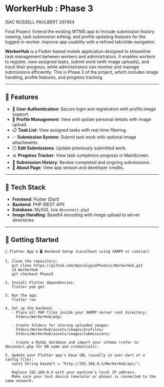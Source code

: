# WorkerHub : Phase 3

ISAC RUSSELL PAULBERT 297454

Final Project:
Extend the existing WTMS app to include submission history viewing, task submission editing, and profile updating features for the logged-in worker. Improve app usability with a refined tab/slide navigation.

**WorkerHub** is a Flutter-based mobile application designed to streamline task management between workers and administrators. It enables workers to register, view assigned tasks, submit work (with image uploads), and track their progress, while administrators can monitor and manage submissions efficiently. This is Phase 3 of the project, which includes image handling, profile features, and progress tracking.

---

## 🌟 Features

- 🔐 **User Authentication**: Secure login and registration with profile image support.
- 👤 **Profile Management**: View and update personal details with image upload.
- 📋 **Task List**: View assigned tasks with real-time filtering.
- ✅ **Submission System**: Submit task work with optional image attachments.
- 🕓 **Edit Submissions**: Update previously submitted work.
- 📊 **Progress Tracker**: View task completion progress in MainScreen.
- 📂 **Submission History**: Review completed and ongoing submissions.
- 🧾 **About Page**: View app version and developer credits.

---

## 🧰 Tech Stack

- **Frontend**: Flutter (Dart)
- **Backend**: PHP (REST API)
- **Database**: MySQL (via `dbconnect.php`)
- **Image Handling**: Base64 encoding with image upload to server directories

---

## 🚀 Getting Started
```text
📱 Flutter App & 🖥️ Backend Setup (Localhost using XAMPP or similar)

1. Clone the repository:
   git clone https://github.com/ApocalypsePhoenix/WorkerHub.git
   cd WorkerHub
   git checkout Phase3

2. Install Flutter dependencies:
   flutter pub get

3. Run the app:
   flutter run

4. Set up the backend:
   - Place all PHP files inside your XAMPP server root directory:
     htdocs/WorkerHub/php/

   - Create folders for storing uploaded images:
     htdocs/WorkerHub/assets/images/profiles/
     htdocs/WorkerHub/assets/images/submissions/

   - Create a MySQL database and import your schema (refer to dbconnect.php for DB name and credentials).

5. Update your Flutter app's base URL (usually in user.dart or a config file):
   const String baseUrl = "http://192.168.0.X/WorkerHub/api/";

   Replace 192.168.0.X with your machine’s local IP address.
   Make sure your test device (emulator or phone) is connected to the same network.
```


